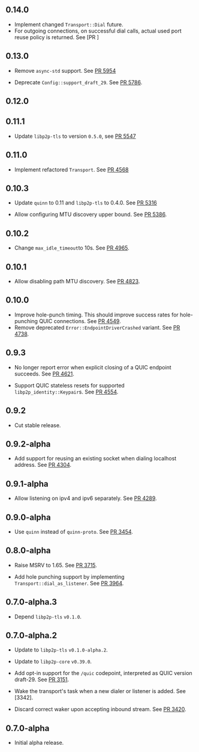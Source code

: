 ## 0.14.0

- Implement changed `Transport::Dial` future.
- For outgoing connections, on successful dial calls, actual used port reuse policy is returned.
  See [PR ]

## 0.13.0

- Remove `async-std` support.
  See [PR 5954](https://github.com/libp2p/rust-libp2p/pull/5954)

- Deprecate `Config::support_draft_29`.
  See [PR 5786](https://github.com/libp2p/rust-libp2p/pull/5786).

## 0.12.0

<!-- Update to libp2p-core v0.43.0 -->

## 0.11.1

- Update `libp2p-tls` to version `0.5.0`, see [PR 5547]

[PR 5547]: https://github.com/libp2p/rust-libp2p/pull/5547

## 0.11.0

- Implement refactored `Transport`.
  See [PR 4568](https://github.com/libp2p/rust-libp2p/pull/4568)

## 0.10.3

- Update `quinn` to 0.11 and `libp2p-tls` to 0.4.0.
  See [PR 5316](https://github.com/libp2p/rust-libp2p/pull/5316)

- Allow configuring MTU discovery upper bound.
  See [PR 5386](https://github.com/libp2p/rust-libp2p/pull/5386).

## 0.10.2

- Change `max_idle_timeout`to 10s.
  See [PR 4965](https://github.com/libp2p/rust-libp2p/pull/4965).

## 0.10.1

- Allow disabling path MTU discovery.
  See [PR 4823](https://github.com/libp2p/rust-libp2p/pull/4823).

## 0.10.0

- Improve hole-punch timing.
  This should improve success rates for hole-punching QUIC connections.
  See [PR 4549](https://github.com/libp2p/rust-libp2p/pull/4549).
- Remove deprecated `Error::EndpointDriverCrashed` variant.
  See [PR 4738](https://github.com/libp2p/rust-libp2p/pull/4738).

## 0.9.3

- No longer report error when explicit closing of a QUIC endpoint succeeds.
  See [PR 4621].

- Support QUIC stateless resets for supported `libp2p_identity::Keypair`s. See [PR 4554].

[PR 4621]: https://github.com/libp2p/rust-libp2p/pull/4621
[PR 4554]: https://github.com/libp2p/rust-libp2p/pull/4554

## 0.9.2

- Cut stable release.

## 0.9.2-alpha

- Add support for reusing an existing socket when dialing localhost address.
  See [PR 4304].

[PR 4304]: https://github.com/libp2p/rust-libp2p/pull/4304

## 0.9.1-alpha

- Allow listening on ipv4 and ipv6 separately.
  See [PR 4289].

[PR 4289]: https://github.com/libp2p/rust-libp2p/pull/4289

## 0.9.0-alpha

- Use `quinn` instead of `quinn-proto`.
  See [PR 3454].

[PR 3454]: https://github.com/libp2p/rust-libp2p/pull/3454

## 0.8.0-alpha

- Raise MSRV to 1.65.
  See [PR 3715].

- Add hole punching support by implementing `Transport::dial_as_listener`. See [PR 3964].

[PR 3715]: https://github.com/libp2p/rust-libp2p/pull/3715
[PR 3964]: https://github.com/libp2p/rust-libp2p/pull/3964

## 0.7.0-alpha.3

- Depend `libp2p-tls` `v0.1.0`.

## 0.7.0-alpha.2

- Update to `libp2p-tls` `v0.1.0-alpha.2`.

- Update to `libp2p-core` `v0.39.0`.

- Add opt-in support for the `/quic` codepoint, interpreted as QUIC version draft-29.
  See [PR 3151].

- Wake the transport's task when a new dialer or listener is added. See [3342].

- Discard correct waker upon accepting inbound stream. See [PR 3420].

[PR 3151]: https://github.com/libp2p/rust-libp2p/pull/3151
[PR 3342]: https://github.com/libp2p/rust-libp2p/pull/3342
[PR 3420]: https://github.com/libp2p/rust-libp2p/pull/3420

## 0.7.0-alpha

- Initial alpha release.

